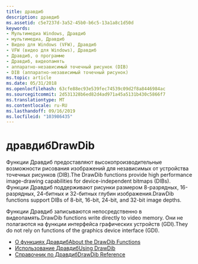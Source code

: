 ```yaml
---
title: дравдиб
description: дравдиб
ms.assetid: c5e7237d-3a52-45b0-b6c5-13a1a8c1d50d
keywords:
- Мультимедиа Windows, Дравдиб
- мультимедиа, Дравдиб
- Видео для Windows (VFW), Дравдиб
- VFW (видео для Windows), Дравдиб
- Дравдиб, о программе
- Дравдиб, видеопамять
- аппаратно-независимый точечный рисунок (DIB)
- DIB (аппаратно-независимый точечный рисунок)
ms.topic: article
ms.date: 05/31/2018
ms.openlocfilehash: 63cfe88ec93e539fec74539c09d2f8a8446984ac
ms.sourcegitcommit: 2d531328b6ed82d4ad971a45a5131b430c5866f7
ms.translationtype: MT
ms.contentlocale: ru-RU
ms.lasthandoff: 09/16/2019
ms.locfileid: "103986435"
---
```

# <a name="drawdib"></a><span data-ttu-id="303e8-111">дравдиб</span><span class="sxs-lookup"><span data-stu-id="303e8-111">DrawDib</span></span>

<span data-ttu-id="303e8-112">Функции Дравдиб предоставляют высокопроизводительные возможности рисования изображений для независимых от устройства точечных рисунков (DIB).</span><span class="sxs-lookup"><span data-stu-id="303e8-112">The DrawDib functions provide high performance image-drawing capabilities for device-independent bitmaps (DIBs).</span></span> <span data-ttu-id="303e8-113">Функции Дравдиб поддерживают рисунки размером 8-разрядных, 16-разрядных, 24-битных и 32-битных глубин изображения.</span><span class="sxs-lookup"><span data-stu-id="303e8-113">DrawDib functions support DIBs of 8-bit, 16-bit, 24-bit, and 32-bit image depths.</span></span>

<span data-ttu-id="303e8-114">Функции Дравдиб записываются непосредственно в видеопамять.</span><span class="sxs-lookup"><span data-stu-id="303e8-114">DrawDib functions write directly to video memory.</span></span> <span data-ttu-id="303e8-115">Они не полагаются на функции интерфейса графических устройств (GDI).</span><span class="sxs-lookup"><span data-stu-id="303e8-115">They do not rely on functions of the graphics device interface (GDI).</span></span>

-   [<span data-ttu-id="303e8-116">О функциях Дравдиб</span><span class="sxs-lookup"><span data-stu-id="303e8-116">About the DrawDib Functions</span></span>](about-the-drawdib-functions.md)
-   [<span data-ttu-id="303e8-117">Использование Дравдиб</span><span class="sxs-lookup"><span data-stu-id="303e8-117">Using DrawDib</span></span>](using-drawdib.md)
-   [<span data-ttu-id="303e8-118">Справочник по Дравдиб</span><span class="sxs-lookup"><span data-stu-id="303e8-118">DrawDib Reference</span></span>](drawdib-reference.md)

 

 




